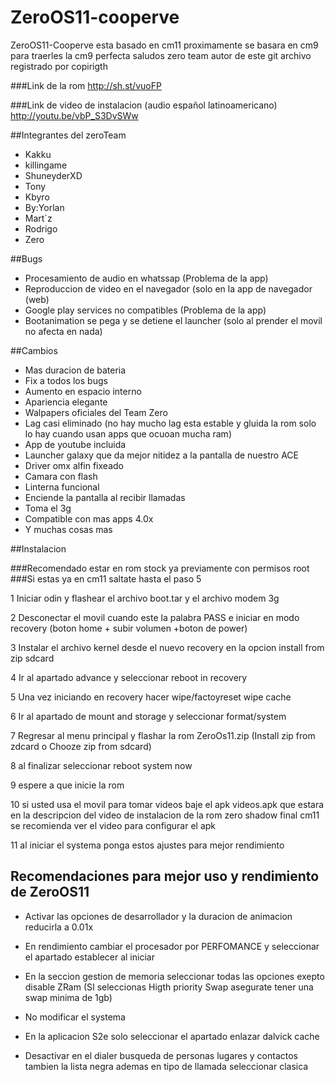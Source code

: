 # ZeroOS11-cooperve

ZeroOS11-Cooperve esta basado en cm11 proximamente se basara en cm9 para traerles la cm9 perfecta saludos
zero team autor de este git
archivo registrado por copirigth

###Link de la rom 
http://sh.st/vuoFP

###Link de video de instalacion (audio español latinoamericano)
http://youtu.be/vbP_S3DvSWw

##Integrantes del zeroTeam 

+ Kakku
+ killingame
+ ShuneyderXD
+ Tony
+ Kbyro
+ By:Yorlan
+ Mart´z
+ Rodrigo
+ Zero



##Bugs 

+ Procesamiento de audio en whatssap (Problema de la app)
+ Reproduccion de video en el navegador (solo en la app de navegador (web)
+ Google play services no compatibles (Problema de la app)
+ Bootanimation se pega y se detiene el launcher (solo al prender el movil no afecta en nada)



##Cambios

+ Mas duracion de bateria
+ Fix a todos los bugs
+ Aumento en espacio interno
+ Apariencia elegante
+ Walpapers oficiales del Team Zero
+ Lag casi eliminado (no hay mucho lag esta estable y gluida la rom solo lo hay cuando usan apps que ocuoan mucha ram)
+ App de youtube incluida
+ Launcher galaxy que da mejor nitidez a la pantalla de nuestro ACE
+ Driver omx alfin fixeado
+ Camara con flash
+ Linterna funcional
+ Enciende la pantalla al recibir llamadas
+ Toma el 3g 
+ Compatible con mas apps 4.0x
+ Y muchas cosas mas


##Instalacion

###Recomendado estar en rom stock ya previamente con permisos root
###Si estas ya en cm11 saltate hasta el paso 5

1 Iniciar odin y flashear el archivo boot.tar y el archivo modem 3g

2 Desconectar el movil cuando este la palabra PASS e iniciar en modo recovery (boton home + subir volumen +boton de power)

3 Instalar el archivo kernel desde el nuevo recovery en la opcion install from zip sdcard

4 Ir al apartado advance y seleccionar reboot in recovery

5 Una vez iniciando en recovery hacer wipe/factoyreset wipe cache

6 Ir al apartado de mount and storage y seleccionar format/system

7 Regresar al menu principal y flashar la rom ZeroOs11.zip (Install zip from zdcard o Chooze zip from sdcard)

8 al finalizar seleccionar reboot system now

9 espere a que inicie la rom

10 si usted usa el movil para tomar videos baje el apk videos.apk que estara en la descripcion del video de instalacion de la rom zero shadow final cm11 se recomienda ver el video para configurar el apk

11 al iniciar el systema ponga estos ajustes para mejor rendimiento

## Recomendaciones para mejor uso y rendimiento de ZeroOS11

+ Activar las opciones de desarrollador y la duracion de animacion reducirla a 0.01x

+ En rendimiento cambiar el procesador por PERFOMANCE y seleccionar el apartado establecer al iniciar

+ En la seccion gestion de memoria seleccionar todas las opciones exepto disable ZRam (SI seleccionas Higth priority Swap asegurate tener una swap minima de 1gb)

+ No modificar el systema 

+ En la aplicacion S2e solo seleccionar el apartado enlazar dalvick cache

+ Desactivar en el dialer busqueda de personas lugares y contactos tambien la lista negra ademas en tipo de llamada seleccionar clasica
